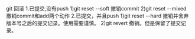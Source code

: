 git 回滚
1.已提交,没有push
    1)git reset --soft 撤销commit
    2)git reset --mixed 撤销commit和add两个动作
2.已提交，并且push
    1)git reset --hard 撤销并舍弃版本号之后的提交记录。使用需要谨慎。
    2)git revert     撤销。但是保留了提交记录。